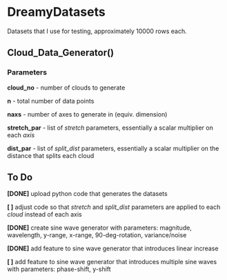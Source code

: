 # DreamyDatasets
Datasets that I use for testing, approximately 10000 rows each.

## Cloud_Data_Generator()

### Parameters

**cloud_no** - number of clouds to generate

**n** - total number of data points

**naxs** - number of axes to generate in (equiv. dimension)

**stretch_par** - list of *stretch* parameters, essentially a scalar multiplier on each *axis*

**dist_par** - list of *split_dist* parameters, essentially a scalar multiplier on the distance that splits each cloud

## To Do

**[DONE]** upload python code that generates the datasets

**[ ]** adjust code so that *stretch* and *split_dist* parameters are applied to each *cloud* instead of each axis

**[DONE]** create sine wave generator with parameters: magnitude, wavelength, y-range, x-range, 90-deg-rotation, variance/noise

**[DONE]** add feature to sine wave generator that introduces linear increase

**[ ]** add feature to sine wave generator that introduces multiple sine waves with parameters: phase-shift, y-shift
